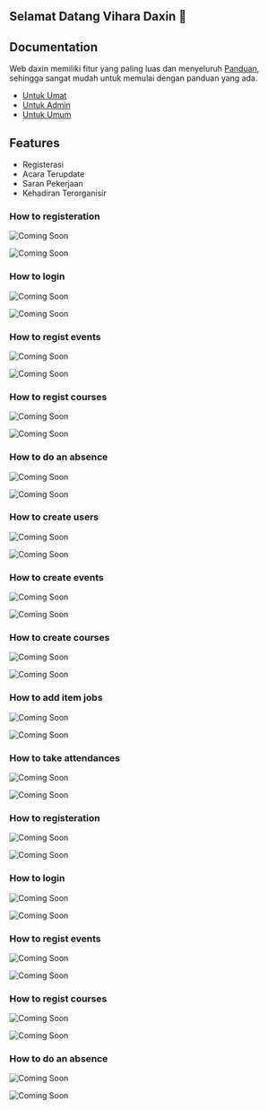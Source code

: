 ## Selamat Datang Vihara Daxin 👋


## Documentation

Web daxin memiliki fitur yang paling luas dan menyeluruh [Panduan](https://github.com/daxinfotang/panduan), sehingga sangat mudah untuk memulai dengan panduan yang ada.

- [Untuk Umat](https://github.com/daxinfotang#how-to-registeration)
- [Untuk Admin](https://github.com/daxinfotang#how-to-create-users)
- [Untuk Umum](https://github.com/daxinfotang#how-to-registeration-1)

## Features

- Registerasi
- Acara Terupdate
- Saran Pekerjaan
- Kehadiran Terorganisir

### How to registeration

![Coming Soon](https://via.placeholder.com/468x300?text=Coming+Soon)

![Coming Soon](https://via.placeholder.com/468x300?text=Coming+Soon)

### How to login

![Coming Soon](https://via.placeholder.com/468x300?text=Coming+Soon)

![Coming Soon](https://via.placeholder.com/468x300?text=Coming+Soon)

### How to regist events

![Coming Soon](https://via.placeholder.com/468x300?text=Coming+Soon)

![Coming Soon](https://via.placeholder.com/468x300?text=Coming+Soon)

### How to regist courses

![Coming Soon](https://via.placeholder.com/468x300?text=Coming+Soon)

![Coming Soon](https://via.placeholder.com/468x300?text=Coming+Soon)

### How to do an absence

![Coming Soon](https://via.placeholder.com/468x300?text=Coming+Soon)

![Coming Soon](https://via.placeholder.com/468x300?text=Coming+Soon)

### How to create users

![Coming Soon](https://via.placeholder.com/468x300?text=Coming+Soon)

![Coming Soon](https://via.placeholder.com/468x300?text=Coming+Soon)

### How to create events

![Coming Soon](https://via.placeholder.com/468x300?text=Coming+Soon)

![Coming Soon](https://via.placeholder.com/468x300?text=Coming+Soon)

### How to create courses

![Coming Soon](https://via.placeholder.com/468x300?text=Coming+Soon)

![Coming Soon](https://via.placeholder.com/468x300?text=Coming+Soon)

### How to add item jobs

![Coming Soon](https://via.placeholder.com/468x300?text=Coming+Soon)

![Coming Soon](https://via.placeholder.com/468x300?text=Coming+Soon)

### How to take attendances

![Coming Soon](https://via.placeholder.com/468x300?text=Coming+Soon)

![Coming Soon](https://via.placeholder.com/468x300?text=Coming+Soon)

### How to registeration

![Coming Soon](https://via.placeholder.com/468x300?text=Coming+Soon)

![Coming Soon](https://via.placeholder.com/468x300?text=Coming+Soon)

### How to login

![Coming Soon](https://via.placeholder.com/468x300?text=Coming+Soon)

![Coming Soon](https://via.placeholder.com/468x300?text=Coming+Soon)

### How to regist events

![Coming Soon](https://via.placeholder.com/468x300?text=Coming+Soon)

![Coming Soon](https://via.placeholder.com/468x300?text=Coming+Soon)

### How to regist courses

![Coming Soon](https://via.placeholder.com/468x300?text=Coming+Soon)

![Coming Soon](https://via.placeholder.com/468x300?text=Coming+Soon)

### How to do an absence

![Coming Soon](https://via.placeholder.com/468x300?text=Coming+Soon)

![Coming Soon](https://via.placeholder.com/468x300?text=Coming+Soon)
